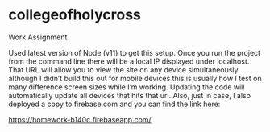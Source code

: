 # collegeofholycross
Work Assignment

Used latest version of Node (v11) to get this setup. Once you run the project from the command line there will be a local IP displayed under localhost. That URL will allow you to view the site on any device simultaneously although I didn’t build this out for mobile devices this is usually how I test on many difference screen sizes while I’m working. Updating the code will automatically update all devices that hits that url.  Also, just in case, I also deployed a copy to firebase.com and you can find the link here:

https://homework-b140c.firebaseapp.com/
